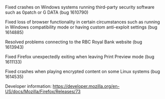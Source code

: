 Fixed crashes on Windows systems running third-party security software such as 0patch or G DATA (bug 1610790)

Fixed loss of browser functionality in certain circumstances such as running in Windows compatibility mode or having custom  anti-exploit settings (bug 1614885)

Resolved problems connecting to the RBC Royal Bank website (bug 1613943)

Fixed Firefox unexpectedly exiting when leaving Print Preview mode (bug 1611133)

Fixed crashes when playing encrypted content on some Linux systems (bug 1614535)

Developer information: https://developer.mozilla.org/en-US/docs/Mozilla/Firefox/Releases/73

